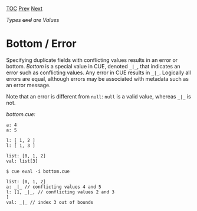 [TOC](Readme.md) [Prev](duplicates.md) [Next](types.md)

_Types ~~and~~ are Values_

# Bottom / Error

Specifying duplicate fields with conflicting values results in an error
or bottom.
_Bottom_ is a special value in CUE, denoted `_|_`, that indicates an
error such as conflicting values.
Any error in CUE results in `_|_`.
Logically all errors are equal, although errors may be associated with
metadata such as an error message.

Note that an error is different from `null`: `null` is a valid value,
whereas `_|_` is not.

<!-- CUE editor -->
_bottom.cue:_
```
a: 4
a: 5

l: [ 1, 2 ]
l: [ 1, 3 ]

list: [0, 1, 2]
val: list[3]
```

<!-- result -->
`$ cue eval -i bottom.cue`
```
list: [0, 1, 2]
a: _|_ // conflicting values 4 and 5
l: [1, _|_, // conflicting values 2 and 3
]
val: _|_ // index 3 out of bounds
```
